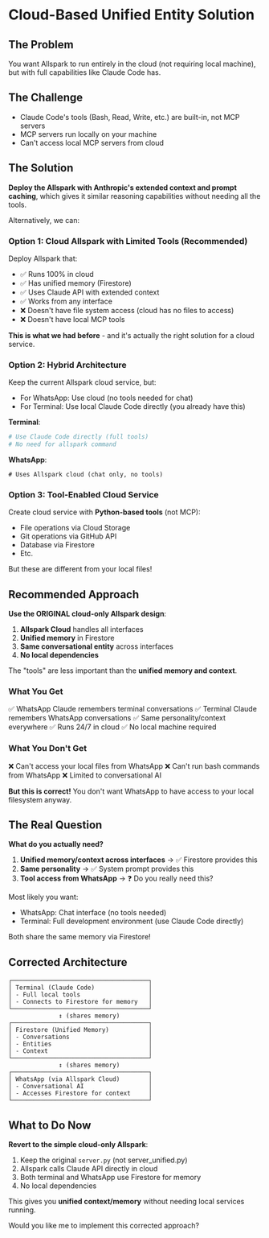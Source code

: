 # Cloud-Based Unified Entity Solution

## The Problem

You want Allspark to run entirely in the cloud (not requiring local machine), but with full capabilities like Claude Code has.

## The Challenge

- Claude Code's tools (Bash, Read, Write, etc.) are built-in, not MCP servers
- MCP servers run locally on your machine
- Can't access local MCP servers from cloud

## The Solution

**Deploy the Allspark with Anthropic's extended context and prompt caching**, which gives it similar reasoning capabilities without needing all the tools.

Alternatively, we can:

### Option 1: Cloud Allspark with Limited Tools (Recommended)

Deploy Allspark that:
- ✅ Runs 100% in cloud
- ✅ Has unified memory (Firestore)
- ✅ Uses Claude API with extended context
- ✅ Works from any interface
- ❌ Doesn't have file system access (cloud has no files to access)
- ❌ Doesn't have local MCP tools

**This is what we had before** - and it's actually the right solution for a cloud service.

### Option 2: Hybrid Architecture

Keep the current Allspark cloud service, but:
- For WhatsApp: Use cloud (no tools needed for chat)
- For Terminal: Use local Claude Code directly (you already have this)

**Terminal**:
```bash
# Use Claude Code directly (full tools)
# No need for allspark command
```

**WhatsApp**:
```
# Uses Allspark cloud (chat only, no tools)
```

### Option 3: Tool-Enabled Cloud Service

Create cloud service with **Python-based tools** (not MCP):
- File operations via Cloud Storage
- Git operations via GitHub API
- Database via Firestore
- Etc.

But these are different from your local files!

## Recommended Approach

**Use the ORIGINAL cloud-only Allspark design**:

1. **Allspark Cloud** handles all interfaces
2. **Unified memory** in Firestore
3. **Same conversational entity** across interfaces
4. **No local dependencies**

The "tools" are less important than the **unified memory and context**.

### What You Get

✅ WhatsApp Claude remembers terminal conversations
✅ Terminal Claude remembers WhatsApp conversations
✅ Same personality/context everywhere
✅ Runs 24/7 in cloud
✅ No local machine required

### What You Don't Get

❌ Can't access your local files from WhatsApp
❌ Can't run bash commands from WhatsApp
❌ Limited to conversational AI

**But this is correct!** You don't want WhatsApp to have access to your local filesystem anyway.

## The Real Question

**What do you actually need?**

1. **Unified memory/context across interfaces** → ✅ Firestore provides this
2. **Same personality** → ✅ System prompt provides this
3. **Tool access from WhatsApp** → ❓ Do you really need this?

Most likely you want:
- WhatsApp: Chat interface (no tools needed)
- Terminal: Full development environment (use Claude Code directly)

Both share the same memory via Firestore!

## Corrected Architecture

```
┌──────────────────────────────────────┐
│ Terminal (Claude Code)               │
│ - Full local tools                   │
│ - Connects to Firestore for memory   │
└──────────────────────────────────────┘
              ↕ (shares memory)
┌──────────────────────────────────────┐
│ Firestore (Unified Memory)           │
│ - Conversations                      │
│ - Entities                           │
│ - Context                            │
└──────────────────────────────────────┘
              ↕ (shares memory)
┌──────────────────────────────────────┐
│ WhatsApp (via Allspark Cloud)        │
│ - Conversational AI                  │
│ - Accesses Firestore for context     │
└──────────────────────────────────────┘
```

## What to Do Now

**Revert to the simple cloud-only Allspark**:

1. Keep the original `server.py` (not server_unified.py)
2. Allspark calls Claude API directly in cloud
3. Both terminal and WhatsApp use Firestore for memory
4. No local dependencies

This gives you **unified context/memory** without needing local services running.

Would you like me to implement this corrected approach?
